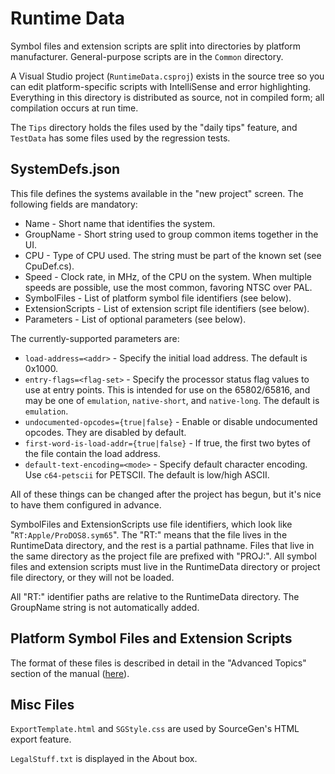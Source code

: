 # Runtime Data #

Symbol files and extension scripts are split into directories by
platform manufacturer.  General-purpose scripts are in the `Common`
directory.

A Visual Studio project (`RuntimeData.csproj`) exists in the source tree
so you can edit platform-specific scripts with IntelliSense and error
highlighting.  Everything in this directory is distributed as source,
not in compiled form; all compilation occurs at run time.

The `Tips` directory holds the files used by the "daily tips" feature,
and `TestData` has some files used by the regression tests.

## SystemDefs.json ##

This file defines the systems available in the "new project" screen.
The following fields are mandatory:

 * Name - Short name that identifies the system.
 * GroupName - Short string used to group common items together in the UI.
 * CPU - Type of CPU used.  The string must be part of the known set
    (see CpuDef.cs).
 * Speed - Clock rate, in MHz, of the CPU on the system.  When multiple
    speeds are possible, use the most common, favoring NTSC over PAL.
 * SymbolFiles - List of platform symbol file identifiers (see below).
 * ExtensionScripts - List of extension script file identifiers (see below).
 * Parameters - List of optional parameters (see below).

The currently-supported parameters are:

 * `load-address=<addr>` - Specify the initial load address.  The default
   is 0x1000.
 * `entry-flags=<flag-set>` - Specify the processor status flag values to
   use at entry points.  This is intended for use on the 65802/65816, and
   may be one of `emulation`, `native-short`, and `native-long`.  The
   default is `emulation`.
 * `undocumented-opcodes={true|false}` - Enable or disable undocumented
   opcodes.  They are disabled by default.
 * `first-word-is-load-addr={true|false}` - If true, the first two bytes of
   the file contain the load address.
 * `default-text-encoding=<mode>` - Specify default character encoding.
   Use `c64-petscii` for PETSCII.  The default is low/high ASCII.

All of these things can be changed after the project has begun, but it's
nice to have them configured in advance.

SymbolFiles and ExtensionScripts use file identifiers, which look like
"`RT:Apple/ProDOS8.sym65`".  The "RT:" means that the file lives in the
RuntimeData directory, and the rest is a partial pathname.  Files that
live in the same directory as the project file are prefixed with "PROJ:".
All symbol files and extension scripts must live in the RuntimeData
directory or project file directory, or they will not be loaded.

All "RT:" identifier paths are relative to the RuntimeData directory. The
GroupName string is not automatically added.

## Platform Symbol Files and Extension Scripts ##

The format of these files is described in detail in the "Advanced Topics"
section of the manual ([here](../../docs/sgmanual/advanced.html)).

## Misc Files ##

`ExportTemplate.html` and `SGStyle.css` are used by SourceGen's HTML export
feature.

`LegalStuff.txt` is displayed in the About box.
